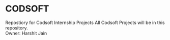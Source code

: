 # CODSOFT
Repostiory for Codsoft Internship Projects
All Codsoft Projects will be in this repository.
<br>
Owner: Harshit Jain 
